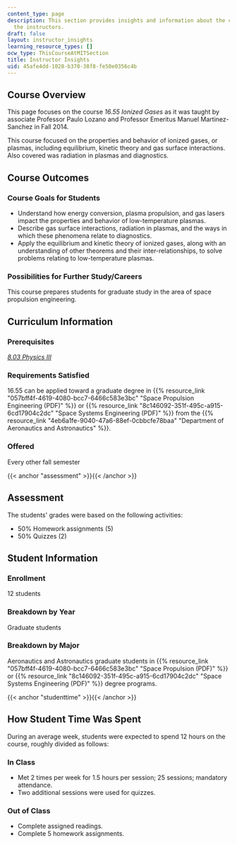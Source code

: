 ```yaml
---
content_type: page
description: This section provides insights and information about the course from
  the instructors.
draft: false
layout: instructor_insights
learning_resource_types: []
ocw_type: ThisCourseAtMITSection
title: Instructor Insights
uid: 45afe4dd-1028-b370-38f8-fe50e0356c4b
---
```

## Course Overview

This page focuses on the course _16.55 Ionized Gases_ as it was taught by associate Professor Paulo Lozano and Professor Emeritus Manuel Martinez-Sanchez in Fall 2014.

This course focused on the properties and behavior of ionized gases, or plasmas, including equilibrium, kinetic theory and gas surface interactions. Also covered was radiation in plasmas and diagnostics.

## Course Outcomes

### Course Goals for Students

- Understand how energy conversion, plasma propulsion, and gas lasers impact the properties and behavior of low-temperature plasmas.
- Describe gas surface interactions, radiation in plasmas, and the ways in which these phenomena relate to diagnostics.
- Apply the equilibrium and kinetic theory of ionized gases, along with an understanding of other theorems and their inter-relationships, to solve problems relating to low-temperature plasmas.

### Possibilities for Further Study/Careers

This course prepares students for graduate study in the area of space propulsion engineering.

## Curriculum Information

### Prerequisites

[_8.03 Physics III_](/courses/8-03-physics-iii-spring-2003)

### Requirements Satisfied

16.55 can be applied toward a graduate degree in {{% resource_link "057bff4f-4619-4080-bcc7-6466c583e3bc" "Space Propulsion Engineering (PDF)" %}} or {{% resource_link "8c146092-351f-495c-a915-6cd17904c2dc" "Space Systems Engineering (PDF)" %}} from the {{% resource_link "4eb6a1fe-9040-47a6-88ef-0cbbcfe78baa" "Department of Aeronautics and Astronautics" %}}.

### Offered

Every other fall semester

{{< anchor "assessment" >}}{{< /anchor >}}

## Assessment

The students' grades were based on the following activities:

- 50% Homework assignments (5)
- 50% Quizzes (2)

## Student Information

### Enrollment

12 students

### Breakdown by Year

Graduate students

### Breakdown by Major

Aeronautics and Astronautics graduate students in {{% resource_link "057bff4f-4619-4080-bcc7-6466c583e3bc" "Space Propulsion (PDF)" %}} or {{% resource_link "8c146092-351f-495c-a915-6cd17904c2dc" "Space Systems Engineering (PDF)" %}} degree programs.

{{< anchor "studenttime" >}}{{< /anchor >}}

## How Student Time Was Spent

During an average week, students were expected to spend 12 hours on the course, roughly divided as follows:

### In Class

- Met 2 times per week for 1.5 hours per session; 25 sessions; mandatory attendance.
- Two additional sessions were used for quizzes.

### Out of Class

- Complete assigned readings.
- Complete 5 homework assignments.